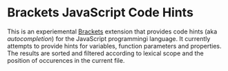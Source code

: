 Brackets JavaScript Code Hints
==============================

This is an experiemental [Brackets](http://brackets.io) extension that provides code hints (aka *autocompletion*) for the JavaScript programmingi language. It currently attempts to provide hints for variables, function parameters and properties. The results are sorted and filtered according to lexical scope and the position of occurences in the current file. 
